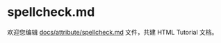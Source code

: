 spellcheck.md
===

欢迎您编辑 <a target="__blank" href="https://github.com/jaywcjlove/html-tutorial/blob/master/docs/attribute/spellcheck.md">docs/attribute/spellcheck.md</a> 文件，共建 HTML Tutorial 文档。